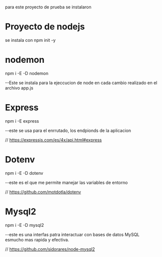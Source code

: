 para este proyecto de prueba se instalaron 
# Proyecto de nodejs
se instala con npm init -y


# nodemon
npm i -E -D nodemon

--Este se instala para la ejeccucion de node en cada cambio realizado en el archivo app.js

# Express
npm i -E express

--este se usa para el enrrutado, los endpionds de la aplicacion

// https://expressjs.com/es/4x/api.html#express

# Dotenv

npm i -E -D dotenv

--este es el que me permite manejar las variables de entorno

// https://github.com/motdotla/dotenv

# Mysql2
npm i -E -D mysql2

--este es una interfas patra interactuar con bases de datos MySQL esmucho mas rapida y efectiva.

// https://github.com/sidorares/node-mysql2





